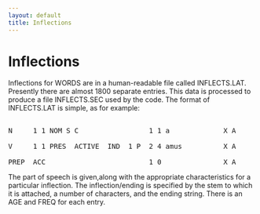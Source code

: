 ```yaml
---
layout: default
title: Inflections
---
```


Inflections
===========

Inflections for WORDS are in a human-readable file called INFLECTS.LAT.
Presently there are almost 1800 separate entries.
This data is processed to produce a file INFLECTS.SEC used by the code.
The format of INFLECTS.LAT is simple, as for example:

<PRE><TT>
N     1 1 NOM S C                 1 1 a             X A

V     1 1 PRES  ACTIVE  IND  1 P  2 4 amus          X A

PREP  ACC                         1 0               X A
</TT></PRE>

The part of speech is given,along with the appropriate characteristics
for a particular inflection.  The inflection/ending is specified by
the stem to which it is attached, a number of characters, and the ending string.
There is an AGE and FREQ for each entry.
